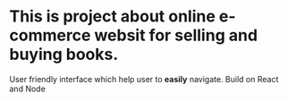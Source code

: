 # This is project about online e-commerce websit for selling and buying books.

User friendly interface which help user to **easily** navigate.
Build on React and Node

